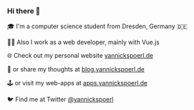 ### Hi there 👋


🎓 I'm a computer science student  from Dresden, Germany 🇩🇪

👨‍💻 Also I work as a web developer, mainly with Vue.js

🌐 Check out my personal website [yannickspoerl.de](https://www.yannickspoerl.de)

📔 or share my thoughts at [blog.yannickspoerl.de](https://blog.yannickspoerl.de)

🕹️ or visit my web-apps at [apps.yannickspoerl.de](https://apps.yannickspoerl.de)

🐦 Find me at Twitter [@yannickspoerl](https://twitter.com/yannickspoerl)
